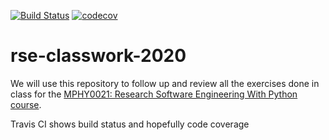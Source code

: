 [![Build Status](https://travis-ci.com/ucapgum/rse-classwork-2020.svg?branch=testing)](https://travis-ci.com/ucapgum/rse-classwork-2020)
[![codecov](https://codecov.io/gh/ucapgum/rse-classwork-2020/branch/main/graph/badge.svg?token=MYDD42S8TY)](https://codecov.io/gh/ucapgum/rse-classwork-2020)
# rse-classwork-2020

We will use this repository to follow up and review all the exercises done in class for the
[MPHY0021: Research Software Engineering With Python course](http://github-pages.ucl.ac.uk/rsd-engineeringcourse/).

Travis CI shows build status and hopefully code coverage